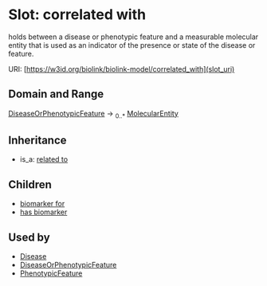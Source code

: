 # Slot: correlated with


holds between a disease or phenotypic feature and a measurable molecular entity that is used as an indicator of the presence or state of the disease or feature.

URI: [https://w3id.org/biolink/biolink-model/correlated_with](slot_uri)
## Domain and Range

[DiseaseOrPhenotypicFeature](DiseaseOrPhenotypicFeature.md) ->  <sub>0..*</sub> [MolecularEntity](MolecularEntity.md)
## Inheritance

 *  is_a: [related to](related_to.md)
## Children

 *  [biomarker for](biomarker_for.md)
 *  [has biomarker](has_biomarker.md)
## Used by

 * [Disease](Disease.md)
 * [DiseaseOrPhenotypicFeature](DiseaseOrPhenotypicFeature.md)
 * [PhenotypicFeature](PhenotypicFeature.md)
